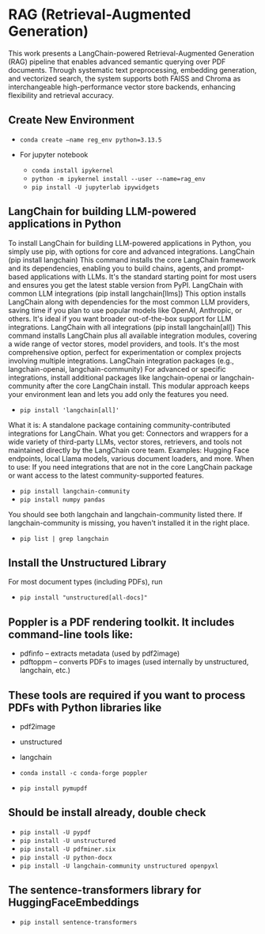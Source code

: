 # RAG (Retrieval-Augmented Generation)

This work presents a LangChain-powered Retrieval-Augmented Generation (RAG) pipeline that enables advanced semantic querying over PDF documents. Through systematic text preprocessing, embedding generation, and vectorized search, the system supports both FAISS and Chroma as interchangeable high-performance vector store backends, enhancing flexibility and retrieval accuracy.

## Create New Environment

- `conda create —name reg_env python=3.13.5`

- For jupyter notebook
  - `conda install ipykernel`
  - `python -m ipykernel install --user --name=rag_env`
  - `pip install -U jupyterlab ipywidgets`

## LangChain for building LLM-powered applications in Python

To install LangChain for building LLM-powered applications in Python, you simply use pip, with options for core and advanced integrations.
LangChain (pip install langchain)
This command installs the core LangChain framework and its dependencies, enabling you to build chains, agents, and prompt-based applications with LLMs. It's the standard starting point for most users and ensures you get the latest stable version from PyPI.
LangChain with common LLM integrations (pip install langchain[llms])
This option installs LangChain along with dependencies for the most common LLM providers, saving time if you plan to use popular models like OpenAI, Anthropic, or others. It's ideal if you want broader out-of-the-box support for LLM integrations.
LangChain with all integrations (pip install langchain[all])
This command installs LangChain plus all available integration modules, covering a wide range of vector stores, model providers, and tools. It's the most comprehensive option, perfect for experimentation or complex projects involving multiple integrations.
LangChain integration packages (e.g., langchain-openai, langchain-community)
For advanced or specific integrations, install additional packages like langchain-openai or langchain-community after the core LangChain install. This modular approach keeps your environment lean and lets you add only the features you need.

- `pip install 'langchain[all]'`

What it is:
A standalone package containing community-contributed integrations for LangChain.
What you get:
Connectors and wrappers for a wide variety of third-party LLMs, vector stores, retrievers, and tools not maintained directly by the LangChain core team.
Examples: Hugging Face endpoints, local Llama models, various document loaders, and more.
When to use:
If you need integrations that are not in the core LangChain package or want access to the latest community-supported features.

- `pip install langchain-community`
- `pip install numpy pandas`

You should see both langchain and langchain-community listed there. If langchain-community is missing, you haven't installed it in the right place.

- `pip list | grep langchain`

## Install the Unstructured Library

For most document types (including PDFs), run

- `pip install "unstructured[all-docs]"`

## Poppler is a PDF rendering toolkit. It includes command-line tools like:

- pdfinfo – extracts metadata (used by pdf2image)
- pdftoppm – converts PDFs to images (used internally by unstructured, langchain, etc.)

## These tools are required if you want to process PDFs with Python libraries like

- pdf2image
- unstructured
- langchain

- `conda install -c conda-forge poppler`
- `pip install pymupdf`

## Should be install already, double check

- `pip install -U pypdf`
- `pip install -U unstructured`
- `pip install -U pdfminer.six`
- `pip install -U python-docx`
- `pip install -U langchain-community unstructured openpyxl`

## The sentence-transformers library for HuggingFaceEmbeddings

- `pip install sentence-transformers`
